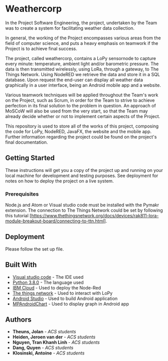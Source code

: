 ﻿# Weathercorp

In the Project Software Engineering, the project, undertaken by the Team was to create a system for facilitating weather data collection. 

In general, the working of the Project encompasses various areas from the field of computer science, and puts a heavy emphasis on teamwork if the Project is to achieve final success. 

The project, called weathercorp, contains a LoPy sensornode to capture every minute: temperature, ambient light and/or barometric pressure. The data is then transmitted wirelessly, using LoRa, through a gateway, to The Things Network. Using NodeRED we retrieve the data and store it in a SQL database. Upon request the end-user can display all weather data graphically in a user interface, being an Android mobile app and a website. 

Various teamwork techniques will be applied throughout the Team's work on the Project, 
such as Scrum, in order for the Team to strive to achieve perfection in its final solution to
the problem in question. An approach of MoSCoW will also be used from the very start, so 
that the Team may already decide whether or not to implement certain aspects of the 
Project. 

This repository is used to store all of the works of this project, composing the code for LoPy, NodeRED, JavaFX, the website and the mobile app. Further information regarding the project could be found on the project's final documentation. 

## Getting Started 

These instructions will get you a copy of the project up and running on your local machine for development and testing purposes. See deployment for notes on how to deploy the project on a live system. 

### Prerequisites 

Node.js and Atom or Visual studio code must be installed with the Pymakr extension. The connection to The Things Network could be set by following this tutorial [https://www.thethingsnetwork.org/docs/devices/rak811-lora-module-breakout-board/connecting-to-ttn.html]. 

## Deployment 

Please follow the set up file. 

## Built With 

* [Visual studio code](https://code.visualstudio.com/) - The IDE used 
* [Python 3.8.0](https://www.python.org/) - The language used
* [IBM Cloud](https://www.ibm.com/cloud) - Used to deploy the Node-Red
* [The things network](https://www.thethingsnetwork.org/) - Used to interact with LoPy
* [Android Studio](https://developer.android.com/studio/) - Used to build Android application
* [MPAndroidChart](https://github.com/PhilJay/MPAndroidChart) - Used to display graph in Android app

## Authors 

* **Theuns, Jolan** - *ACS students*
* **Heiden, Jeroen van der** - *ACS students* 
* **Nguyen, Tran Khanh Linh** - *ACS students* 
* **Dang, Quyen** - *ACS students* 
* **Klosinski, Antoine** - *ACS students* 
